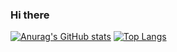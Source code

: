 ### Hi there

[![Anurag's GitHub stats](https://github-readme-stats.vercel.app/api?username=yushunqwq)](https://github.com/anuraghazra/github-readme-stats)
[![Top Langs](https://github-readme-stats.vercel.app/api/top-langs/?username=yushunqwq)](https://github.com/anuraghazra/github-readme-stats)
